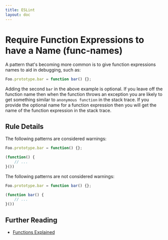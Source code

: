 ```yaml
---
title: ESLint
layout: doc
---
```

<!-- Note: No pull requests accepted for this file. See README.md in the root directory for details. -->
# Require Function Expressions to have a Name (func-names)

A pattern that's becoming more common is to give function expressions names to aid in debugging, such as:

```js
Foo.prototype.bar = function bar() {};
```

Adding the second `bar` in the above example is optional.  If you leave off the function name then when the function throws an exception you are likely to get something similar to `anonymous function` in the stack trace.  If you provide the optional name for a function expression then you will get the name of the function expression in the stack trace.

## Rule Details

The following patterns are considered warnings:

```js
Foo.prototype.bar = function() {};

(function() {
    // ...
}())
```

The following patterns are not considered warnings:

```js
Foo.prototype.bar = function bar() {};

(function bar() {
    // ...
}())
```

## Further Reading

* [Functions Explained](http://markdaggett.com/blog/2013/02/15/functions-explained/)

